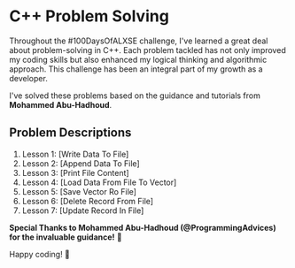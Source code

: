 # C++ Problem Solving

Throughout the #100DaysOfALXSE challenge, I've learned a great deal about problem-solving in C++. Each problem tackled has not only improved my coding skills but also enhanced my logical thinking and algorithmic approach. This challenge has been an integral part of my growth as a developer.

I've solved these problems based on the guidance and tutorials from **Mohammed Abu-Hadhoud**.

## Problem Descriptions

1.  Lesson   1: [Write Data To File]
2.  Lesson   2: [Append Data To File]
3.  Lesson   3: [Print File Content]
4.  Lesson   4: [Load Data From File To Vector]
5.  Lesson   5: [Save Vector Ro File]
6.  Lesson   6: [Delete Record From File]
7.  Lesson   7: [Update Record In File]

**Special Thanks to Mohammed Abu-Hadhoud (@ProgrammingAdvices) for the invaluable guidance!** 🙌

Happy coding! 🚀
